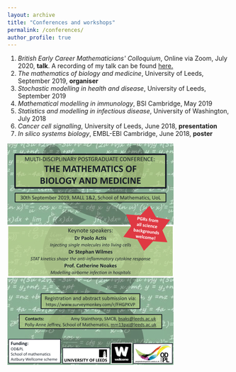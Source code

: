 ```yaml
---
layout: archive
title: "Conferences and workshops"
permalink: /conferences/
author_profile: true
---
```


1. *British Early Career Mathematicians' Colloquium*, Online via Zoom, July 2020, **talk**.
    A recording of my talk can be found <a href="https://canvas.bham.ac.uk/courses/42465">here.</a>
2. *The mathematics of biology and medicine*, University of Leeds, September 2019, **organiser**
3. *Stochastic modelling in health and disease*, University of Leeds, September 2019
4. *Mathematical modelling in immunology*, BSI Cambridge, May 2019
5. *Statistics and modelling in infectious disease*, University of Washington, July 2018
6. *Cancer cell signalling*, University of Leeds, June 2018, **presentation**
7. *In silico systems biology*, EMBL-EBI Cambridge, June 2018, **poster**

<img src="/images/Math_bio.png?raw=true"/>
